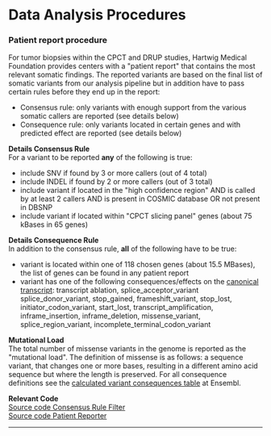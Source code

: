 # Data Analysis Procedures

### Patient report procedure

For tumor biopsies within the CPCT and DRUP studies, Hartwig Medical Foundation provides centers with a "patient report" that contains the most relevant somatic findings. The reported variants are based on the final list of somatic variants from our analysis pipeline but in addition have to pass certain rules before they end up in the report:

- Consensus rule: only variants with enough support from the various somatic callers are reported (see details below)
- Consequence rule: only variants located in certain genes and with predicted effect are reported (see details below)

**Details Consensus Rule**  
For a variant to be reported **any** of the following is true:
- include SNV if found by 3 or more callers (out of 4 total)
- include INDEL if found by 2 or more callers (out of 3 total)
- include variant if located in the "high confidence region" AND is called by at least 2 callers AND is present in COSMIC database OR not present in DBSNP
- include variant if located within "CPCT slicing panel" genes (about 75 kBases in 65 genes)

**Details Consequence Rule**  
In addition to the consensus rule, **all** of the following have to be true:
- variant is located within one of 118 chosen genes (about 15.5 MBases), the list of genes can be found in any patient report
- variant has one of the following consequences/effects on the [canonical transcript](http://www.ensembl.org/Help/Glossary?id=346): transcript ablation, splice_acceptor_variant
splice_donor_variant, stop_gained, frameshift_variant, stop_lost, initiator_codon_variant, start_lost, transcript_amplification, inframe_insertion, inframe_deletion, missense_variant, splice_region_variant, incomplete_terminal_codon_variant

**Mutational Load**  
The total number of missense variants in the genome is reported as the "mutational load". The definition of missense is as follows: a sequence variant, that changes one or more bases, resulting in a different amino acid sequence but where the length is preserved. For all consequence definitions see the [calculated variant consequences table](http://www.ensembl.org/info/genome/variation/predicted_data.html) at Ensembl.

**Relevant Code**  
[Source code Consensus Rule Filter](https://github.com/hartwigmedical/hmftools/tree/master/consensus-rule-filter)  
[Source code Patient Reporter](https://github.com/hartwigmedical/hmftools/tree/master/patient-reporter)

-----

